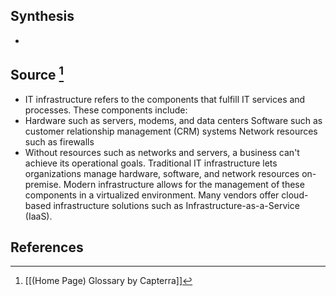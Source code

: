 ## Synthesis
- 
## Source [^1]
- IT infrastructure refers to the components that fulfill IT services and processes. These components include:
- Hardware such as servers, modems, and data centers Software such as customer relationship management (CRM) systems Network resources such as firewalls
- Without resources such as networks and servers, a business can't achieve its operational goals. Traditional IT infrastructure lets organizations manage hardware, software, and network resources on-premise. Modern infrastructure allows for the management of these components in a virtualized environment. Many vendors offer cloud-based infrastructure solutions such as Infrastructure-as-a-Service (IaaS).
## References

[^1]: [[(Home Page) Glossary by Capterra]]
